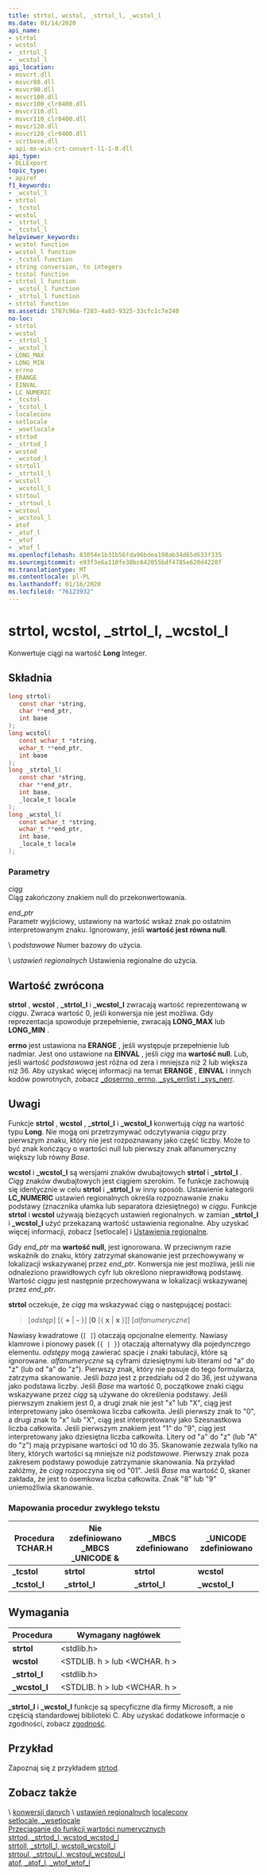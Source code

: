 ```yaml
---
title: strtol, wcstol, _strtol_l, _wcstol_l
ms.date: 01/14/2020
api_name:
- strtol
- wcstol
- _strtol_l
- _wcstol_l
api_location:
- msvcrt.dll
- msvcr80.dll
- msvcr90.dll
- msvcr100.dll
- msvcr100_clr0400.dll
- msvcr110.dll
- msvcr110_clr0400.dll
- msvcr120.dll
- msvcr120_clr0400.dll
- ucrtbase.dll
- api-ms-win-crt-convert-l1-1-0.dll
api_type:
- DLLExport
topic_type:
- apiref
f1_keywords:
- _wcstol_l
- strtol
- _tcstol
- wcstol
- _strtol_l
- _tcstol_l
helpviewer_keywords:
- wcstol function
- wcstol_l function
- _tcstol function
- string conversion, to integers
- tcstol function
- strtol_l function
- _wcstol_l function
- _strtol_l function
- strtol function
ms.assetid: 1787c96a-f283-4a83-9325-33cfc1c7e240
no-loc:
- strtol
- wcstol
- _strtol_l
- _wcstol_l
- LONG_MAX
- LONG_MIN
- errno
- ERANGE
- EINVAL
- LC_NUMERIC
- _tcstol
- _tcstol_l
- localeconv
- setlocale
- _wsetlocale
- strtod
- _strtod_l
- wcstod
- _wcstod_l
- strtoll
- _strtoll_l
- wcstoll
- _wcstoll_l
- strtoul
- _strtoul_l
- wcstoul
- _wcstoul_l
- atof
- _atof_l
- _wtof
- _wtof_l
ms.openlocfilehash: 83054e1b31b56fda96bdea198ab34d65d633f335
ms.sourcegitcommit: e93f3e6a110fe38bc642055bdf4785e620d4220f
ms.translationtype: MT
ms.contentlocale: pl-PL
ms.lasthandoff: 01/16/2020
ms.locfileid: "76123932"
---
```

# <a name="opno-locstrtol-opno-locwcstol-opno-loc_strtol_l-opno-loc_wcstol_l"></a>strtol, wcstol, _strtol_l, _wcstol_l

Konwertuje ciągi na wartość **Long** Integer.

## <a name="syntax"></a>Składnia

```C
long strtol(
   const char *string,
   char **end_ptr,
   int base
);
long wcstol(
   const wchar_t *string,
   wchar_t **end_ptr,
   int base
);
long _strtol_l(
   const char *string,
   char **end_ptr,
   int base,
   _locale_t locale
);
long _wcstol_l(
   const wchar_t *string,
   wchar_t **end_ptr,
   int base,
   _locale_t locale
);
```

### <a name="parameters"></a>Parametry

*ciąg*\
Ciąg zakończony znakiem null do przekonwertowania.

*end_ptr*\
Parametr wyjściowy, ustawiony na wartość wskaż znak po ostatnim interpretowanym znaku. Ignorowany, jeśli **wartość jest równa null**.

\ *podstawowe*
Numer bazowy do użycia.

\ *ustawień regionalnych*
Ustawienia regionalne do użycia.

## <a name="return-value"></a>Wartość zwrócona

**strtol** , **wcstol** , **_strtol_l** i **_wcstol_l** zwracają wartość reprezentowaną w *ciągu*. Zwraca wartość 0, jeśli konwersja nie jest możliwa. Gdy reprezentacja spowoduje przepełnienie, zwracają **LONG_MAX** lub **LONG_MIN** .

**errno** jest ustawiona na **ERANGE** , jeśli występuje przepełnienie lub nadmiar. Jest ono ustawione na **EINVAL** , jeśli *ciąg* ma **wartość null**. Lub, jeśli wartość *podstawowa* jest różna od zera i mniejsza niż 2 lub większa niż 36. Aby uzyskać więcej informacji na temat **ERANGE** , **EINVAL** i innych kodów powrotnych, zobacz [_doserrno, errno, _sys_errlist i _sys_nerr](../../c-runtime-library/errno-doserrno-sys-errlist-and-sys-nerr.md).

## <a name="remarks"></a>Uwagi

Funkcje **strtol** , **wcstol** , **_strtol_l** i **_wcstol_l** konwertują *ciąg* na wartość typu **Long**. Nie mogą oni przetrzymywać odczytywania *ciągu* przy pierwszym znaku, który nie jest rozpoznawany jako część liczby. Może to być znak kończący o wartości null lub pierwszy znak alfanumeryczny większy lub równy *Base*.

**wcstol** i **_wcstol_l** są wersjami znaków dwubajtowych **strtol** i **_strtol_l** . *Ciąg* znaków dwubajtowych jest ciągiem szerokim. Te funkcje zachowują się identycznie w celu **strtol** i **_strtol_l** w inny sposób. Ustawienie kategorii **LC_NUMERIC** ustawień regionalnych określa rozpoznawanie znaku podstawy (znacznika ułamka lub separatora dziesiętnego) w *ciągu*. Funkcje **strtol** i **wcstol** używają bieżących ustawień regionalnych. w zamian **_strtol_l** i **_wcstol_l** użyć przekazaną wartość ustawienia regionalne. Aby uzyskać więcej informacji, zobacz [setlocale] i [Ustawienia regionalne](../../c-runtime-library/locale.md).

Gdy *end_ptr* ma **wartość null**, jest ignorowana. W przeciwnym razie wskaźnik do znaku, który zatrzymał skanowanie jest przechowywany w lokalizacji wskazywanej przez *end_ptr*. Konwersja nie jest możliwa, jeśli nie odnaleziono prawidłowych cyfr lub określono nieprawidłową podstawę. Wartość *ciągu* jest następnie przechowywana w lokalizacji wskazywanej przez *end_ptr*.

**strtol** oczekuje, że *ciąg* ma wskazywać ciąg o następującej postaci:

> [*odstęp*] [{ **+** &#124; **-** }] [**0** [{ **x** &#124; **x** }]] [*alfanumeryczne*]

Nawiasy kwadratowe (`[ ]`) otaczają opcjonalne elementy. Nawiasy klamrowe i pionowy pasek (`{ | }`) otaczają alternatywy dla pojedynczego elementu. *odstępy* mogą zawierać spacje i znaki tabulacji, które są ignorowane. *alfanumeryczne* są cyframi dziesiętnymi lub literami od "a" do "z" (lub od "a" do "z"). Pierwszy znak, który nie pasuje do tego formularza, zatrzyma skanowanie. Jeśli *baza* jest z przedziału od 2 do 36, jest używana jako podstawa liczby. Jeśli *Base* ma wartość 0, początkowe znaki ciągu wskazywane przez *ciąg* są używane do określenia podstawy. Jeśli pierwszym znakiem jest 0, a drugi znak nie jest "x" lub "X", ciąg jest interpretowany jako ósemkowa liczba całkowita. Jeśli pierwszy znak to "0", a drugi znak to "x" lub "X", ciąg jest interpretowany jako Szesnastkowa liczba całkowita. Jeśli pierwszym znakiem jest "1" do "9", ciąg jest interpretowany jako dziesiętna liczba całkowita. Litery od "a" do "z" (lub "A" do "z") mają przypisane wartości od 10 do 35. Skanowanie zezwala tylko na litery, których wartości są mniejsze niż *podstawowe*. Pierwszy znak poza zakresem podstawy powoduje zatrzymanie skanowania. Na przykład załóżmy, że *ciąg* rozpoczyna się od "01". Jeśli *Base* ma wartość 0, skaner zakłada, że jest to ósemkowa liczba całkowita. Znak "8" lub "9" uniemożliwia skanowanie.

### <a name="generic-text-routine-mappings"></a>Mapowania procedur zwykłego tekstu

|Procedura TCHAR.H|Nie zdefiniowano _MBCS _UNICODE &|_MBCS zdefiniowano|_UNICODE zdefiniowano|
|---------------------|------------------------------------|--------------------|-----------------------|
|**_tcstol**|**strtol**|**strtol**|**wcstol**|
|**_tcstol_l**|**_strtol_l**|**_strtol_l**|**_wcstol_l**|

## <a name="requirements"></a>Wymagania

|Procedura|Wymagany nagłówek|
|-------------|---------------------|
|**strtol**|\<stdlib.h>|
|**wcstol**|\<STDLIB. h > lub \<WCHAR. h >|
|**_strtol_l**|\<stdlib.h>|
|**_wcstol_l**|\<STDLIB. h > lub \<WCHAR. h >|

**_strtol_l** i **_wcstol_l** funkcje są specyficzne dla firmy Microsoft, a nie częścią standardowej biblioteki C. Aby uzyskać dodatkowe informacje o zgodności, zobacz [zgodność](../compatibility.md).

## <a name="example"></a>Przykład

Zapoznaj się z przykładem [strtod](strtod-strtod-l-wcstod-wcstod-l.md).

## <a name="see-also"></a>Zobacz także

\ [konwersji danych](../data-conversion.md)
\ [ustawień regionalnych](../locale.md)
[localeconv](localeconv.md)\
[setlocale, _wsetlocale](setlocale-wsetlocale.md)\
[Przeciąganie do funkcji wartości numerycznych](../string-to-numeric-value-functions.md)\
[strtod, _strtod_l, wcstod_wcstod_l](strtod-strtod-l-wcstod-wcstod-l.md)\
[strtoll, _strtoll_l, wcstoll_wcstoll_l](strtoll-strtoll-l-wcstoll-wcstoll-l.md)\
[strtoul, _strtoul_l, wcstoul_wcstoul_l](strtoul-strtoul-l-wcstoul-wcstoul-l.md)\
[atof, _atof_l, _wtof_wtof_l](atof-atof-l-wtof-wtof-l.md)
